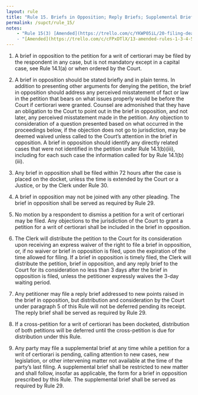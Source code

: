 ```yaml
---
layout: rule
title: "Rule 15. Briefs in Opposition; Reply Briefs; Supplemental Briefs"
permalink: /supct/rule_15/
notes:
    - "Rule 15(3) [Amended](https://trello.com/c/YKWP05iL/20-filing-deadlines-for-briefs) on July 12th, 2025.
    - "[Amended](https://trello.com/c/cFPxDTlX/13-amended-rules-1-3-4-5-6-7-15-25-26-27-29-32-33-34-35-38-39-43) on June 13th, 2025, to take effect on June 28th, 2025."
---
```


1. A brief in opposition to the petition for a writ of certiorari may be filed by the respondent in any case, but is not mandatory except in a capital case, see Rule 14.1(a) or when ordered by the Court.


2. A brief in opposition should be stated briefly and in plain terms. In addition to presenting other arguments for denying the petition, the brief in opposition should address any perceived misstatement of fact or law in the petition that bears on what issues properly would be before the Court if certiorari were granted. Counsel are admonished that they have an obligation to the Court to point out in the brief in opposition, and not later, any perceived misstatement made in the petition. Any objection to consideration of a question presented based on what occurred in the proceedings below, if the objection does not go to jurisdiction, may be deemed waived unless called to the Court’s attention in the brief in opposition. A brief in opposition should identify any directly related cases that were not identified in the petition under Rule 14.1(b)(iii), including for each such case the information called for by Rule 14.1(b)(iii).


3. Any brief in opposition shall be filed within 72 hours after the case is placed on the docket, unless the time is extended by the Court or a Justice, or by the Clerk under Rule 30.


4. A brief in opposition may not be joined with any other pleading. The brief in opposition shall be served as required by Rule 29.


5. No motion by a respondent to dismiss a petition for a writ of certiorari may be filed. Any objections to the jurisdiction of the Court to grant a petition for a writ of certiorari shall be included in the brief in opposition.


6. The Clerk will distribute the petition to the Court for its consideration upon receiving an express waiver of the right to file a brief in opposition, or, if no waiver or brief in opposition is filed, upon the expiration of the time allowed for filing. If a brief in opposition is timely filed, the Clerk will distribute the petition, brief in opposition, and any reply brief to the Court for its consideration no less than 3 days after the brief in opposition is filed, unless the petitioner expressly waives the 3-day waiting period.


7. Any petitioner may file a reply brief addressed to new points raised in the brief in opposition, but distribution and consideration by the Court under paragraph 5 of this Rule will not be deferred pending its receipt. The reply brief shall be served as required by Rule 29.


8. If a cross-petition for a writ of certiorari has been docketed, distribution of both petitions will be deferred until the cross-petition is due for distribution under this Rule.


9. Any party may file a supplemental brief at any time while a petition for a writ of certiorari is pending, calling attention to new cases, new legislation, or other intervening matter not available at the time of the party’s last filing. A supplemental brief shall be restricted to new matter and shall follow, insofar as applicable, the form for a brief in opposition prescribed by this Rule. The supplemental brief shall be served as required by Rule 29.













